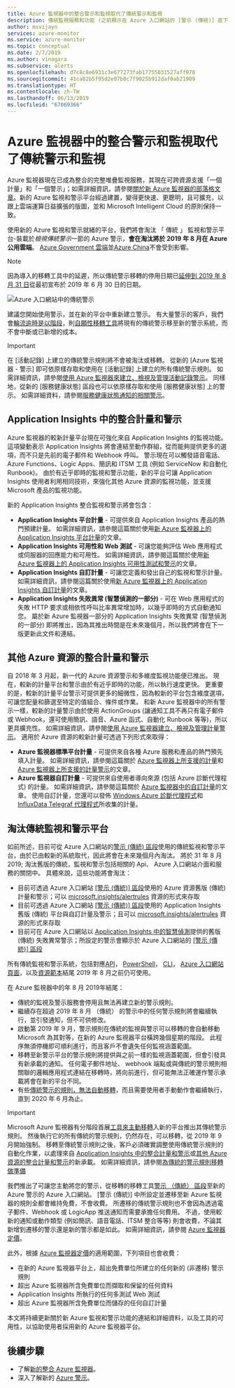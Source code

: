 ```yaml
---
title: Azure 監視器中的整合警示和監視取代了傳統警示和監視
description: 傳統監視服務和功能 (之前顯示在 Azure 入口網站的 [警示 (傳統)] 底下) 的淘汰概觀。 傳統警示和監視包含適用於 Azure 資源的傳統計量警示、適用於 Application Insights 的傳統計量警示、適用於 Application Insights 的傳統 WebTest 警示、適用於 Application Insights 的傳統自訂計量型警示，以及適用於 Application Insights SmartDetection v1 的傳統警示
author: msvijayn
services: azure-monitor
ms.service: azure-monitor
ms.topic: conceptual
ms.date: 2/7/2019
ms.author: vinagara
ms.subservice: alerts
ms.openlocfilehash: d7c8c8e6931c3e677273fab17755031527aff978
ms.sourcegitcommit: 41ca82b5f95d2e07b0c7f9025b912daf0ab21909
ms.translationtype: HT
ms.contentlocale: zh-TW
ms.lasthandoff: 06/13/2019
ms.locfileid: "67069366"
---
```

# <a name="unified-alerting--monitoring-in-azure-monitor-replaces-classic-alerting--monitoring"></a>Azure 監視器中的整合警示和監視取代了傳統警示和監視

Azure 監視器現在已成為整合的完整堆疊監視服務，其現在可跨資源支援「一個計量」和「一個警示」；如需詳細資訊，請參閱[關於新 Azure 監視器的部落格文章](https://azure.microsoft.com/blog/new-full-stack-monitoring-capabilities-in-azure-monitor/)。新的 Azure 監視和警示平台經過建置，變得更快速、更聰明，且可擴充，以跟上雲端運算日益擴張的版圖，並和 Microsoft Intelligent Cloud 的原則保持一致。 

使用新的 Azure 監視和警示就緒的平台，我們將會淘汰 「 傳統 」 監視和警示平台-裝載於*檢視傳統警示*一節的 Azure 警示，**會在淘汰將於 2019 年 8 月在 Azure 公用雲端**。 [Azure Government 雲端](../../azure-government/documentation-government-welcome.md)並[Azure China](https://docs.azure.cn/)不會受到影響。

> [!NOTE]
> 因為導入的移轉工具中的延遲，所以傳統警示移轉的停用日期已[延伸到 2019 年 8 月 31 日](https://azure.microsoft.com/updates/azure-monitor-classic-alerts-retirement-date-extended-to-august-31st-2019/)從最初宣布於 2019 年 6 月 30 日的日期。

 ![Azure 入口網站中的傳統警示](media/monitoring-classic-retirement/monitor-alert-screen2.png) 

建議您開始使用警示，並在新的平台中重新建立警示。 有大量警示的客戶，我們會[輪流逾時是以階段](alerts-understand-migration.md#rollout-phases)，則[自願性移轉工具](alerts-using-migration-tool.md)將現有的傳統警示移至新的警示系統，而不會中斷或已新增的成本。

> [!IMPORTANT]
> 在 [活動記錄] 上建立的傳統警示規則將不會被淘汰或移轉。 從新的 [Azure 監視器 - 警示] 即可依原樣存取和使用在 [活動記錄] 上建立的所有傳統警示規則。 如需詳細資訊，請參閱[使用 Azure 監視器來建立、檢視及管理活動記錄警示](../../azure-monitor/platform/alerts-activity-log.md)。 同樣地，從新的 [服務健康狀態] 區段也可以依原樣存取和使用 [服務健康狀態] 上的警示。 如需詳細資料，請參閱[服務健康狀態通知的相關警示](../../azure-monitor/platform/alerts-activity-log-service-notifications.md)。

## <a name="unified-metrics-and-alerts-in-application-insights"></a>Application Insights 中的整合計量和警示

Azure 監視器的較新計量平台現在可強化來自 Application Insights 的監視功能。 這項變動表示 Application Insights 將會連結至動作群組，從而能夠提供更多的選項，而不只是先前的電子郵件和 Webhook 呼叫。 警示現在可以觸發語音電話、Azure Functions、Logic Apps、簡訊和 ITSM 工具 (例如 ServiceNow 和自動化 Runbook)。 由於有近乎即時的監視和警示功能，新的平台可讓 Application Insights 使用者利用相同技術，來強化其他 Azure 資源的監視功能，並支援 Microsoft 產品的監視功能。

新的 Application Insights 整合監視和警示將會包含：

- **Application Insights 平台計量** - 可提供來自 Application Insights 產品的熱門預建計量。 如需詳細資訊，請參閱這篇關於使用[新 Azure 監視器上的 Application Insights 平台計量](../../azure-monitor/app/pre-aggregated-metrics-log-metrics.md#pre-aggregated-metrics)的文章。
- **Application Insights 可用性和 Web 測試** - 可讓您能夠評估 Web 應用程式或伺服器的回應能力和可用性。 如需詳細資訊，請參閱這篇關於使用[新 Azure 監視器上的 Application Insights 可用性測試和警示](../../azure-monitor/app/monitor-web-app-availability.md)的文章。
- **Application Insights 自訂計量** - 可讓您定義和發出自己的監視和警示計量。 如需詳細資訊，請參閱這篇關於使用[新 Azure 監視器上的 Application Insights 自訂計量](../../azure-monitor/app/pre-aggregated-metrics-log-metrics.md#custom-metrics-dimensions-and-pre-aggregation)的文章。
- **Application Insights 失敗異常 (智慧偵測的一部分)** - 可在 Web 應用程式的失敗 HTTP 要求或相依性呼叫比率異常增加時，以幾乎即時的方式自動通知您。 屬於新 Azure 監視器一部分的 Application Insights 失敗異常 (智慧偵測的一部分) 即將推出，因為其推出時間是在未來幾個月，所以我們將會在下一版更新此文件和連結。

## <a name="unified-metrics-and-alerts-for-other-azure-resources"></a>其他 Azure 資源的整合計量和警示

自 2018 年 3 月起，新一代的 Azure 資源警示和多維度監視功能便已推出。 現在，較新的計量平台和警示由於有近乎即時的功能，所以執行速度更快。 更重要的是，較新的計量平台警示可提供更多的細微性，因為較新的平台包含維度選項，可讓您配量和篩選至特定的值組合、條件或作業。 和新 Azure 監視器中的所有警示一樣，較新的計量警示由於使用 ActionGroups (讓通知工具不再只有電子郵件或 Webhook，還可使用簡訊、語音、Azure 函式、自動化 Runbook 等等)，所以更具擴充性。 如需詳細資訊，請參閱[使用 Azure 監視器建立、檢視及管理計量警示](../../azure-monitor/platform/alerts-metric.md)。
適用於 Azure 資源的較新計量可透過下列形式來取得：

- **Azure 監視器標準平台計量** - 可提供來自各種 Azure 服務和產品的熱門預先填入計量。 如需詳細資訊，請參閱這篇關於 [Azure 監視器上所支援的計量](../../azure-monitor/platform/alerts-metric-near-real-time.md#metrics-and-dimensions-supported)和 [Azure 監視器上所支援的計量警示](../../azure-monitor/platform/alerts-metric-overview.md#supported-resource-types-for-metric-alerts)的文章。
- **Azure 監視器自訂計量** - 可提供來自使用者導向來源 (包括 Azure 診斷代理程式) 的計量。 如需詳細資訊，請參閱這篇關於 [Azure 監視器中的自訂計量](../../azure-monitor/platform/metrics-custom-overview.md)的文章。 使用自訂計量，您還可以發佈 [Windows Azure 診斷代理程式](../../azure-monitor/platform/collect-custom-metrics-guestos-resource-manager-vm.md)和 [InfluxData Telegraf 代理程式](../../azure-monitor/platform/collect-custom-metrics-linux-telegraf.md)所收集的計量。

## <a name="retirement-of-classic-monitoring-and-alerting-platform"></a>淘汰傳統監視和警示平台

如前所述，目前可從 Azure 入口網站的[警示 (傳統) 區段](../../azure-monitor/platform/alerts-classic.overview.md)使用的傳統監視和警示平台，由於已由較新的系統取代，因此將會在未來幾個月內淘汰。
將於 31 年 8 月 2019; 淘汰舊版的傳統，監視和警示包括相關的 Api、 Azure 入口網站介面和服務的關閉中。 具體來說，這些功能將會淘汰：

- 目前可透過 Azure 入口網站 [[警示 (傳統)] 區段](../../azure-monitor/platform/alerts-classic.overview.md)使用的 Azure 資源舊版 (傳統) 計量和警示；可以 [microsoft.insights/alertrules](https://docs.microsoft.com/rest/api/monitor/alertrules) 資源的形式來存取
- 目前可透過 Azure 入口網站 [[警示 (傳統)] 區段](../../azure-monitor/platform/alerts-classic.overview.md)使用的 Application Insights 舊版 (傳統) 平台與自訂計量及警示；且可以 [microsoft.insights/alertrules](https://docs.microsoft.com/rest/api/monitor/alertrules) 資源的形式來存取
- 目前可在 Azure 入口網站以 [Application Insights 中的智慧偵測](../../azure-monitor/app/proactive-diagnostics.md)提供的舊版 (傳統) 失敗異常警示；所設定的警示會顯示於 Azure 入口網站的 [[警示 (傳統)] 區段](../../azure-monitor/platform/alerts-classic.overview.md)

所有傳統監視和警示系統，包括對應[API](https://msdn.microsoft.com/library/azure/dn931945.aspx)， [PowerShell](../../azure-monitor/platform/alerts-classic-portal.md)， [CLI](../../azure-monitor/platform/alerts-classic-portal.md)， [Azure 入口網站頁面](../../azure-monitor/platform/alerts-classic-portal.md)，以及[資源範本](../../azure-monitor/platform/alerts-enable-template.md)結尾 2019 年 8 月之前仍可使用。 

在 Azure 監視器中的年 8 月 2019年結尾：

- 傳統的監視及警示服務會停用且無法再建立新的警示規則。
- 繼續存在超過 2019 年 8 月 （傳統） 的警示中的任何警示規則將會繼續執行，並引發通知，但不可供修改。
- 啟動第 2019 年 9 月，警示規則在傳統的監視與警示可以移轉的會自動移動 Microsoft 為其對等，在新的 Azure 監視器平台橫跨幾個星期的階段。 此程序無須停機即可順利進行，而且客戶不會遺失任何監視涵蓋範圍。
- 移轉至新警示平台的警示規則將提供與之前一樣的監視涵蓋範圍，但會引發具有新承載的通知。 任何電子郵件地址、 webhook 端點或與傳統的警示規則相關聯的邏輯應用程式連結在移轉時，將向前進行，但可能無法正確運作警示承載將會在新的平台不同。
- 有些[傳統警示的規則，無法自動移轉](alerts-understand-migration.md#which-classic-alert-rules-can-be-migrated)，而且需要使用者手動動作會繼續執行，直到 2020 年 6 月為止。

> [!IMPORTANT]
> Microsoft Azure 監視器有分階段首展[工具來主動移轉](alerts-using-migration-tool.md)入新的平台推出其傳統警示規則。 然後執行它的所有傳統的警示規則，仍然存在，可以移轉，從 2019 年 9 月開始強制。 移轉至傳統警示規則之後，客戶必須確實調整使用傳統警示規則的自動化作業，以處理來自 [Application Insights 中的整合計量和警示](#unified-metrics-and-alerts-in-application-insights)或[其他 Azure 資源的整合計量和警示](#unified-metrics-and-alerts-for-other-azure-resources)的新承載。 如需詳細資訊，請參閱[為傳統的警示規則移轉做準備](alerts-prepare-migration.md)

我們推出了可讓您主動將您的警示，從移轉的移轉工具[警示 （傳統） 區段](../../azure-monitor/platform/alerts-classic.overview.md)至新的 Azure 警示的 Azure 入口網站。 [警示 (傳統)] 中所設定並遷移至新 Azure 監視器的規則全都會維持免費，不會收費。 所遷移的傳統警示規則也不會因為透過電子郵件、Webhook 或 LogicApp 推送通知而需要承擔任何費用。 不過，使用較新的通知或動作類型 (例如簡訊、語音電話、ITSM 整合等等) 則會收費，不論其新增到遷移的警示還是新的警示都是如此。 如需詳細資訊，請參閱 [Azure 監視器定價](https://azure.microsoft.com/pricing/details/monitor/)。

此外，根據 [Azure 監視器定價](https://azure.microsoft.com/pricing/details/monitor/)的適用範圍，下列項目也會收費：

- 在新的 Azure 監視器平台上，超出免費單位所建立的任何新的 (非遷移) 警示規則
- 超出 Azure 監視器所含免費單位而擷取和保留的任何資料
- Application Insights 所執行的任何多測試 Web 測試
- 超出 Azure 監視器所含免費單位而儲存的任何自訂計量

本文將持續更新關於新 Azure 監視和警示功能的連結和詳細資料，以及工具的可用性，以協助使用者採用新的 Azure 監視器平台。


## <a name="next-steps"></a>後續步驟

* 了解[新的整合 Azure 監視器](../../azure-monitor/overview.md)。
* 深入了解新的 [Azure 警示](../../azure-monitor/platform/alerts-overview.md)。
